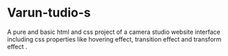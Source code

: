 # Varun-tudio-s
A pure and basic html and css project of a camera studio website interface including css properties like hovering effect, transition effect and transform effect .
